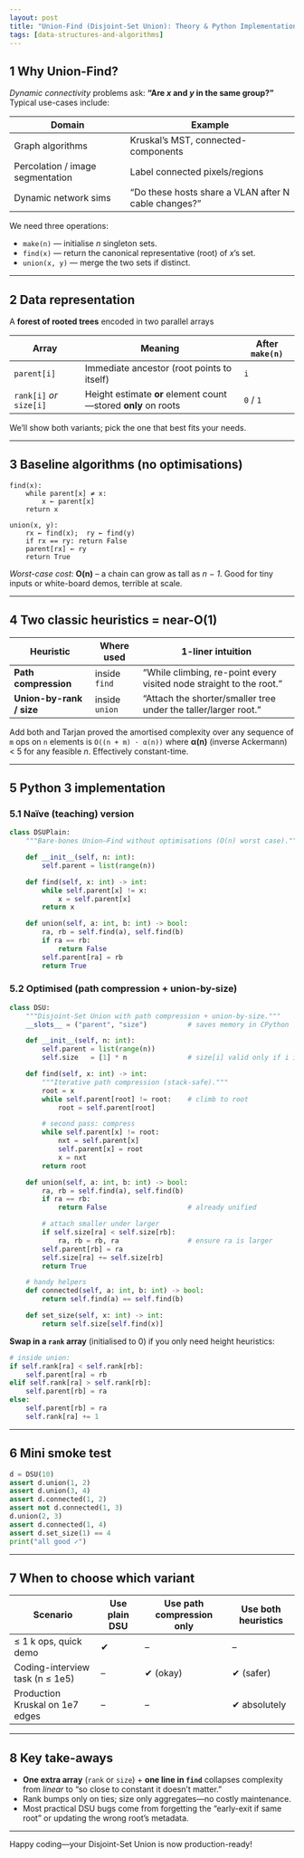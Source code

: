 ```yaml
---
layout: post
title: "Union-Find (Disjoint-Set Union): Theory & Python Implementation"
tags: [data-structures-and-algorithms]
---
```



## 1  Why Union-Find?

*Dynamic connectivity* problems ask: **“Are *x* and *y* in the same group?”**
Typical use-cases include:

| Domain                           | Example                                              |
| -------------------------------- | ---------------------------------------------------- |
| Graph algorithms                 | Kruskal’s MST, connected-components                  |
| Percolation / image segmentation | Label connected pixels/regions                       |
| Dynamic network sims             | “Do these hosts share a VLAN after N cable changes?” |

We need three operations:

* `make(n)` — initialise *n* singleton sets.
* `find(x)` — return the canonical representative (root) of *x*’s set.
* `union(x, y)` — merge the two sets if distinct.

---

## 2  Data representation

A **forest of rooted trees** encoded in two parallel arrays

| Array                    | Meaning                                                       | After `make(n)` |
| ------------------------ | ------------------------------------------------------------- | --------------- |
| `parent[i]`              | Immediate ancestor (root points to itself)                    | `i`             |
| `rank[i]` *or* `size[i]` | Height estimate **or** element count—stored **only** on roots | `0` / `1`       |

We’ll show both variants; pick the one that best fits your needs.

---

## 3  Baseline algorithms (no optimisations)

```text
find(x):
    while parent[x] ≠ x:
        x ← parent[x]
    return x

union(x, y):
    rx ← find(x);  ry ← find(y)
    if rx == ry: return False
    parent[rx] ← ry
    return True
```

*Worst-case cost*: **O(n)** – a chain can grow as tall as *n − 1*.
Good for tiny inputs or white-board demos, terrible at scale.

---

## 4  Two classic heuristics = near-O(1)

| Heuristic                | Where used     | 1-liner intuition                                                   |
| ------------------------ | -------------- | ------------------------------------------------------------------- |
| **Path compression**     | inside `find`  | “While climbing, re-point every visited node straight to the root.” |
| **Union-by-rank / size** | inside `union` | “Attach the shorter/smaller tree under the taller/larger root.”     |

Add both and Tarjan proved the amortised complexity over any sequence of `m` ops on `n` elements is
`O((n + m) · α(n))` where **α(n)** (inverse Ackermann) < 5 for any feasible *n*.
Effectively constant-time.

---

## 5  Python 3 implementation

### 5.1  Naïve (teaching) version

```python
class DSUPlain:
    """Bare-bones Union–Find without optimisations (O(n) worst case)."""

    def __init__(self, n: int):
        self.parent = list(range(n))

    def find(self, x: int) -> int:
        while self.parent[x] != x:
            x = self.parent[x]
        return x

    def union(self, a: int, b: int) -> bool:
        ra, rb = self.find(a), self.find(b)
        if ra == rb:
            return False
        self.parent[ra] = rb
        return True
```

### 5.2  Optimised (path compression + union-by-size)

```python
class DSU:
    """Disjoint-Set Union with path compression + union-by-size."""
    __slots__ = ("parent", "size")          # saves memory in CPython

    def __init__(self, n: int):
        self.parent = list(range(n))
        self.size   = [1] * n               # size[i] valid only if i is root

    def find(self, x: int) -> int:
        """Iterative path compression (stack-safe)."""
        root = x
        while self.parent[root] != root:    # climb to root
            root = self.parent[root]

        # second pass: compress
        while self.parent[x] != root:
            nxt = self.parent[x]
            self.parent[x] = root
            x = nxt
        return root

    def union(self, a: int, b: int) -> bool:
        ra, rb = self.find(a), self.find(b)
        if ra == rb:
            return False                    # already unified

        # attach smaller under larger
        if self.size[ra] < self.size[rb]:
            ra, rb = rb, ra                 # ensure ra is larger
        self.parent[rb] = ra
        self.size[ra] += self.size[rb]
        return True

    # handy helpers
    def connected(self, a: int, b: int) -> bool:
        return self.find(a) == self.find(b)

    def set_size(self, x: int) -> int:
        return self.size[self.find(x)]
```

**Swap in a `rank` array** (initialised to 0) if you only need height heuristics:

```python
# inside union:
if self.rank[ra] < self.rank[rb]:
    self.parent[ra] = rb
elif self.rank[ra] > self.rank[rb]:
    self.parent[rb] = ra
else:
    self.parent[rb] = ra
    self.rank[ra] += 1
```

---

## 6  Mini smoke test

```python
d = DSU(10)
assert d.union(1, 2)
assert d.union(3, 4)
assert d.connected(1, 2)
assert not d.connected(1, 3)
d.union(2, 3)
assert d.connected(1, 4)
assert d.set_size(1) == 4
print("all good ✓")
```

---

## 7  When to choose which variant

| Scenario                        | Use plain DSU | Use path compression only | Use both heuristics |
| ------------------------------- | ------------- | ------------------------- | ------------------- |
| ≤ 1 k ops, quick demo           | ✔︎            | –                         | –                   |
| Coding-interview task (n ≤ 1e5) | –             | ✔︎ (okay)                 | ✔︎ (safer)          |
| Production Kruskal on 1e7 edges | –             | –                         | ✔︎ absolutely       |

---

## 8  Key take-aways

* **One extra array** (`rank` or `size`) + **one line in `find`** collapses complexity from *linear* to “so close to constant it doesn’t matter.”
* Rank bumps only on ties; size only aggregates—no costly maintenance.
* Most practical DSU bugs come from forgetting the “early-exit if same root” or updating the wrong root’s metadata.

---

Happy coding—your Disjoint-Set Union is now production-ready!
